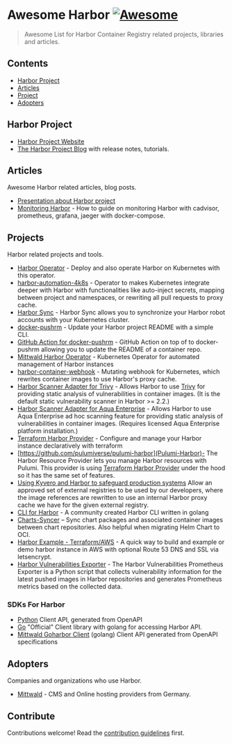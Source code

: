 
# Awesome Harbor [![Awesome](https://awesome.re/badge.svg)](https://awesome.re)

> Awesome List for Harbor Container Registry related projects, libraries and articles.
## Contents

- [Harbor Project](#harbor_project)
- [Articles](#articles)
- [Project](#projects)
- [Adopters](#adopters)

## Harbor Project

- [Harbor Project Website](https://goharbor.io/)
- [The Harbor Project Blog](https://goharbor.io/) with release notes, tutorials.

## Articles

Awesome Harbor related articles, blog posts.

- [Presentation about Harbor project](https://github.com/ruzickap/k8s-harbor-presentation)
- [Monitoring Harbor](https://github.com/goharbor/perf/wiki/How-to-setup-a-monitoring-environment) - How to guide on monitoring Harbor with cadvisor, prometheus, grafana, jaeger with docker-compose.


## Projects

Harbor related projects and tools.

- [Harbor Operator](https://github.com/goharbor/harbor-operator) - Deploy and also operate Harbor on Kubernetes with this operator.
- [harbor-automation-4k8s](https://github.com/szlabs/harbor-automation-4k8s) - Operator to makes Kubernetes integrate deeper with Harbor with functionalities like auto-inject secrets, mapping between project and namespaces, or rewriting all pull requests to proxy cache.
- [Harbor Sync](https://github.com/moolen/harbor-sync) - Harbor Sync allows you to synchronize your Harbor robot accounts with your Kubernetes cluster.
- [docker-pushrm](https://github.com/christian-korneck/docker-pushrm) - Update your Harbor project README with a simple CLI.
- [GitHub Action for docker-pushrm](https://github.com/christian-korneck/update-container-description-action) - GitHub Action on top of to docker-pushrm allowing you to update the README of a container repo.
- [Mittwald Harbor Operator](https://github.com/mittwald/harbor-operator) - Kubernetes Operator for automated management of Harbor instances
- [harbor-container-webhook](https://github.com/indeedeng-alpha/harbor-container-webhook) - Mutating webhook for Kubernetes, which rewrites container images to use Harbor's proxy cache.
- [Harbor Scanner Adapter for Trivy](https://github.com/aquasecurity/harbor-scanner-trivy) - Allows Harbor to use [Trivy](https://github.com/aquasecurity/trivy) for providing static analysis of vulnerabilities in container images. (It is the default static vulnerability scanner in Harbor >= 2.2.)
- [Harbor Scanner Adapter for Aqua Enterprise](https://github.com/aquasecurity/harbor-scanner-aqua) - Allows Harbor to use Aqua Enterprise ad hoc scanning feature for providing static analysis of vulnerabilities in container images. (Requires licensed Aqua Enterprise platform installation.)
- [Terraform Harbor Provider](https://github.com/goharbor/terraform-provider-harbor) - Configure and manage your Harbor instance declaratively with terraform
- [https://github.com/pulumiverse/pulumi-harbor](Pulumi-Harbor)- The Harbor Resource Provider lets you manage Harbor resources with Pulumi. This provider is using [Terraform Harbor Provider](https://github.com/goharbor/terraform-provider-harbor) under the hood so it has the same set of features. 
- [Using Kyvero and Harbor to safeguard production systems](https://github.com/jvanzyl/kyverno-registries) Allow an approved set of external registries to be used by our developers, where the image references are rewritten to use an internal Harbor proxy cache we have for the given external registry.
- [CLI for Harbor](https://github.com/hinyinlam/cli-for-harbor) - A community created Harbor CLI written in golang 
- [Charts-Syncer](https://github.com/bitnami-labs/charts-syncer) – Sync chart packages and associated container images between chart repositories. Also helpful when migrating Helm Chart to OCI.
- [Harbor Example - Terraform/AWS](https://github.com/bdausses/harbor-registry-example-aws) - A quick way to build and example or demo harbor instance in AWS with optional Route 53 DNS and SSL via letsencrypt.
- [Harbor Vulnerabilities Exporter](https://github.com/NCCloud/harbor-vulnerabilities-exporter) - The Harbor Vulnerabilities Prometheus Exporter is a Python script that collects vulnerability information for the latest pushed images in Harbor repositories and generates Prometheus metrics based on the collected data.

### SDKs For Harbor

- [Python](https://github.com/container-registry/harbor-python-client-api) Client API, generated from OpenAPI
- [Go](https://github.com/goharbor/go-client) "Official" Client library with golang for accessing Harbor API.
- [Mittwald Goharbor Client](https://github.com/mittwald/goharbor-client) (golang) Client API generated from OpenAPI specifications

## Adopters

Companies and organizations who use Harbor.

- [Mittwald](https://github.com/mittwald) - CMS and Online hosting providers from Germany.

## Contribute

Contributions welcome! Read the [contribution guidelines](contributing.md) first.
